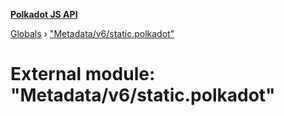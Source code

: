**[Polkadot JS API](../README.md)**

[Globals](../globals.md) › [&quot;Metadata/v6/static.polkadot&quot;](_metadata_v6_static_polkadot_.md)

# External module: "Metadata/v6/static.polkadot"

